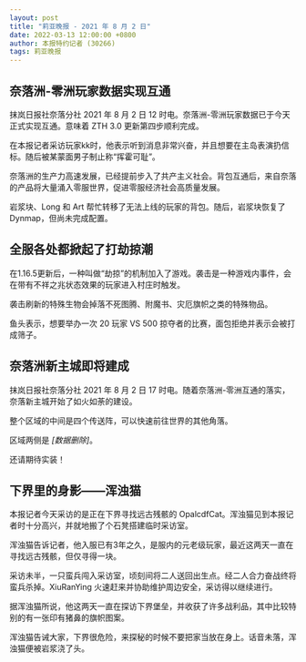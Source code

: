 ```yaml
---
layout: post
title: "莉亚晚报 - 2021 年 8 月 2 日"
date: 2022-03-13 12:00:00 +0800
author: 本报特约记者 (30266)
tags: 莉亚晚报
---
```


## 奈落洲-零洲玩家数据实现互通
抹岚日报社奈落分社 2021 年 8 月 2 日 12 时电。奈落洲-零洲玩家数据已于今天正式实现互通。意味着 ZTH 3.0 更新第四步顺利完成。

在本报记者采访玩家kk时，他表示听到消息非常兴奋，并且想要在主岛表演扔信标。随后被某蒙面男子制止称“挥霍可耻”。

奈落洲的生产力高速发展，已经提前步入了共产主义社会。背包互通后，来自奈落的产品将大量涌入零服世界，促进零服经济社会高质量发展。

岩浆块、Long 和 Art 帮忙转移了无法上线的玩家的背包。随后，岩浆块恢复了 Dynmap，但尚未完成配置。

## 全服各处都掀起了打劫掠潮
在1.16.5更新后，一种叫做“劫掠”的机制加入了游戏。袭击是一种游戏内事件，会在带有不祥之兆状态效果的玩家进入村庄时触发。

袭击刷新的特殊生物会掉落不死图腾、附魔书、灾厄旗帜之类的特殊物品。

鱼头表示，想要举办一次 20 玩家 VS 500 掠夺者的比赛，面包拒绝并表示会被打成筛子。

## 奈落洲新主城即将建成
抹岚日报社奈落分社 2021 年 8 月 2 日 17 时电。随着奈落洲-零洲互通的落实，奈落新主城开始了如火如荼的建设。

整个区域的中间是四个传送阵，可以快速前往世界的其他角落。

区域两侧是 <i>\[数据删除\]</i>。

还请期待实装！

## 下界里的身影——浑浊猫
本报记者今天采访的是正在下界寻找远古残骸的 OpalcdfCat。浑浊猫见到本报记者时十分高兴，并就地搬了个石凳搭建临时采访室。

浑浊猫告诉记者，他入服已有3年之久，是服内的元老级玩家，最近这两天一直在寻找远古残骸，但仅寻得一块。

采访未半，一只蛮兵闯入采访室，顷刻间将二人送回出生点。经二人合力奋战终将蛮兵杀掉。XiuRanYing 火速赶来并协助维护周边安全，采访得以继续进行。

据浑浊猫所说，他这两天一直在探访下界堡垒，并收获了许多战利品，其中比较特别的有一张印有猪鼻的旗帜图案。

浑浊猫告诫大家，下界很危险，来探秘的时候不要把家当放在身上。话音未落，浑浊猫便被岩浆浇了头。